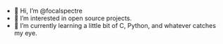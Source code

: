 - 👋 Hi, I’m @focalspectre
- 👀 I’m interested in open source projects.
- 🌱 I’m currently learning a little bit of C, Python, and whatever catches my eye.

<!---
focalspectre/focalspectre is a ✨ special ✨ repository because its `README.md` (this file) appears on your GitHub profile.
You can click the Preview link to take a look at your changes.
--->
